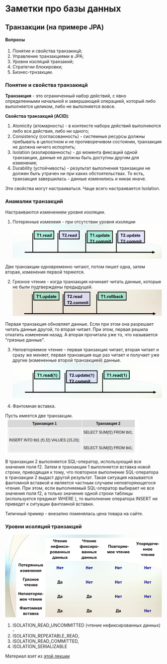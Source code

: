 # Заметки про базы данных

## Транзакции (на примере JPA) 

#### Вопросы
1. Понятие и свойства транзакицй;
2. Управление транзакциями в JPA;
3. Уровни изоляций транзакий;
4. Стратегии блокировки;
5. Бизнес-трнзакции.

### Понятие и свойства транзакицй

**Транзакция** - это ограниченный набор действий, с явно определенными начальной и завершающей операцией, который либо выполняется целиком, либо не выполняется вовсе.

**Свойства транзакций (ACID)**: 
1. Atomicity (атомарность) - в контексте набора действий выполняются либо все действия, либо ни одного;
2. Consistency (согласованность) - системные ресурсы должны пребывать в целостном и не противоречивом состоянии, транзакция не должна ничего испортить;
3. Isolation (изолированность) - до момента фиксаций одной транзакции, данные не должны быть доступны другим для изменения;
4. Durability (устойчивость) - результат выполнения транзакции не должен быть утрачен ни при каких обстоятельствах. То есть, транзакция завершилась - данные изменились и никак иначе.


Эти свойства могут настраиваться. 
Чаще всего настраивается Isolation. 

### Анамалии транзакций
 
 Настраиваются изменением уровня изоляции. 
1. Потерянные изменеия - при отсутствии уровня изоляции
![Потерянные изменеия](./images/потерянные_изменения.png)

Две транзакции одновременно читают, потом пишет одна, затем вторая, изменения первой теряются.

2. Грязное чтение - когда транзакция начинает читать данные, которые не были подтверждены предыдущей.
![Грязное чтение](./images/грязное_чтение.png)

Первая транзакция обновляет данные. Если при этом она разрешает читать данные другой, то вторая читает. При этом, первая
решила откатить изменения назад. А вторая прочитала уже то, что называется "грязные данные". 

3. Неповторяемое чтение - первая транзакция читает, вторая читает и сразу же меняет, первая транзакция еще раз читает и 
получает уже другие (измененные второй транзакцией) данные.
![Неповторяемое чтение](./images/неповторяемое_чтение.png)

4. Фантомная вставка. 
 
Пусть имеется две транзакции. 
![Фантомная вставка](./images/фантомная_вставка.png)

В транзакции 2 выполняется SQL-оператор, использующий все значения поля f2.
Затем в транзакции 1 выполняется вставка новой строки, приводящая к тому, что повторное выполнение 
SQL-оператора в транзакции 2 выдаст другой результат. 
Такая ситуация называется фантомной вставкой и является частным случаем неповторяющегося чтения. 
При этом, если выполняемый SQL-оператор выбирает не все значения поля f2, а только значение одной строки 
таблицы (используется предикат WHERE ), то выполнение оператора INSERT не приведет к ситуации фантомной вставки.
 
Типичный пример - внезапно поменялась цена товара на сайте. 

### Уровни исоляций транзакций

![Уровни исоляций транзакций](./images/уровни_изоляций_транзакций.png)

1. ISOLATION_READ_UNCOMMITTED (чтение нефиксированных данных) -  
2. ISOLATION_REPEATABLE_READ, 
3. ISOLATION_READ_COMMITTED, 
4. ISOLATION_SERIALIZABLE


Материал взят из [этой лекции](https://www.youtube.com/watch?v=4PKZRQAtf38)